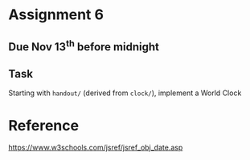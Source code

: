 # Assignment 6

## Due Nov 13<sup>th</sup> before midnight

## Task

Starting with `handout/` (derived from `clock/`), implement a World Clock

# Reference
https://www.w3schools.com/jsref/jsref_obj_date.asp
